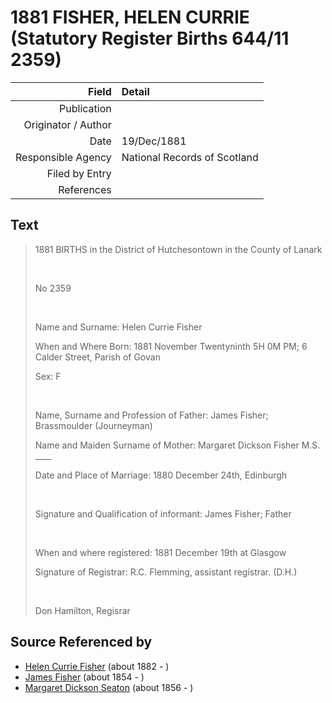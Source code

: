 ﻿---
layout: page
permalink: /sources/s23925058
---

# 1881 FISHER, HELEN CURRIE (Statutory Register Births 644/11 2359)

Field | Detail
---:|:---
Publication | 
Originator / Author | 
Date | 19/Dec/1881
Responsible Agency | National Records of Scotland
Filed by Entry | 
References | 

## Text

> 1881 BIRTHS in the District of Hutchesontown in the County of Lanark
>
> <br/>
>
> No 2359
>
> <br/>
>
> Name and Surname: Helen Currie Fisher
>
> When and Where Born: 1881 November Twentyninth 5H 0M PM; 6 Calder Street, Parish of Govan
>
> Sex: F
>
> <br/>
>
> Name, Surname and Profession of Father: James Fisher; Brassmoulder (Journeyman)
>
> Name and Maiden Surname of Mother: Margaret Dickson Fisher M.S. ____
>
> Date and Place of Marriage: 1880 December 24th, Edinburgh
>
> <br/>
>
> Signature and Qualification of informant: James Fisher; Father
>
> <br/>
>
> When and where registered: 1881 December 19th at Glasgow
>
> Signature of Registrar: R.C. Flemming, assistant registrar. (D.H.)
>
> <br/>
>
> Don Hamilton, Regisrar
>

## Source Referenced by

* [Helen Currie Fisher](../people/@18426904@-helen-currie-fisher-b1882-d.md) (about 1882 - )
* [James Fisher](../people/@22540348@-james-fisher-b1854-d.md) (about 1854 - )
* [Margaret Dickson Seaton](../people/@45571672@-margaret-dickson-seaton-b1856-d.md) (about 1856 - )
